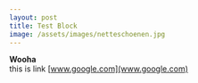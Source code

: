 ```yaml
---
layout: post
title: Test Block
image: /assets/images/netteschoenen.jpg
---
```

**Wooha**\
this is link [www.google.com](www.google.com)
